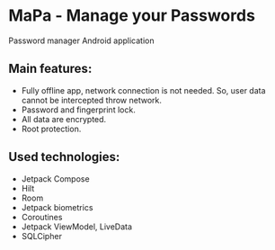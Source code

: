 # MaPa - Manage your Passwords
Password manager Android application

## Main features:
- Fully offline app, network connection is not needed. So, user data cannot be intercepted throw network.
- Password and fingerprint lock.
- All data are encrypted.
- Root protection.

## Used technologies:
- Jetpack Compose
- Hilt
- Room
- Jetpack biometrics
- Coroutines
- Jetpack ViewModel, LiveData
- SQLCipher
